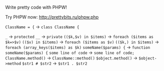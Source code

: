 Write pretty code with PHPW!

Try PHPW now: http://prettybits.ru/phpw.php

`ClassName = {` -> `class ClassName {`

`_` -> `protected`
`__` -> `private`
`(($k,$v) in $items)` -> `foreach ($items as $k=>$v)`
`(($v) in $items)` -> `foreach ($items as $v)`
`(($k,) in $items)` -> `foreach (array_keys($items) as $k)`
`someName($params) {` -> `function someName($params) {`
`some line of code` -> `some line of code;`
`ClassName.method()` -> `ClassName::method()`
`$object.method()` -> `$object->method`
`$str1 # $str2` -> `$str1 . $str2`
